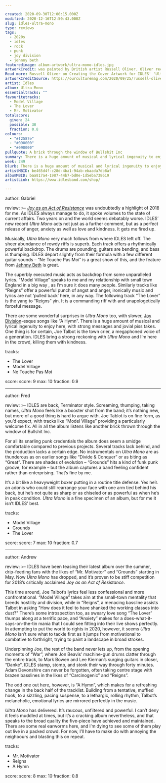 ```yaml
---

created: 2020-09-30T12:00:15.000Z
modified: 2020-12-16T12:50:43.000Z
slug: idles-ultra-mono
type: reviews
tags:
  - 2020s
  - idles
  - rock
  - punk
  - joy division
  - jehnny beth
featuredimage: album-artwork/ultra-mono-idles.jpg
artworkCredit: was painted by British artist Russell Oliver. Oliver recalled that band frontman Joe Talbot ‘knew exactly what he wanted – a shirtless guy, arms by his sides, defenceless, being hit in the face by a bright candy-pink ball – but could I “do it in the style of Italian master Caravaggio?”’ Indeed he could.
Read more: Russell Oliver on Creating the Cover Artwork for IDLES' 'Ultra Mono' - Our Culture https://ourculturemag.com/2020/09/25/russell-oliver-on-creating-the-cover-artwork-for-idles-ultra-mono
artworkCreditSource: https://ourculturemag.com/2020/09/25/russell-oliver-on-creating-the-cover-artwork-for-idles-ultra-mono/
artist: Idles
album: Ultra Mono
essentialtracks: "" 
favouritetracks:
  - Model Village
  - The Lover
  - Mr. Motivator
totalscore:
  given: 24
  possible: 30
  fraction: 0.8
colours:
  - "#f2587e"
  - "#090000"
  - "#090000"
pullquote: A brick through the window of Bullshit Inc
summary: There is a huge amount of musical and lyrical ingenuity to enjoy here, with strong messages and jovial piss takes. One thing is for certain, Joe Talbot is the town crier, a megaphoned voice of a generation.
week: 249
blurb: There is a huge amount of musical and lyrical ingenuity to enjoy here, with strong messages, jovial piss takes, and Joe Talbot as the megaphoned town crier.
artistMBID: be465d4f-c28d-4ba1-94ab-ebaada7db8af
albumMBID: baa817a4-1987-44b7-bd0e-1d5eba738619
artistLink: https://www.idlesband.com/shop/

---
```


author: Gabriel

review: >-
  [*Joy as an Act of Resistance*](/reviews/idles-joy-as-an-act-of-resistance/) was undoubtedly a highlight of 2018 for me. As IDLES always manage to do, it spoke volumes to the state of current affairs. Two years on and the world seems debatably worse. IDLES’ new record *Ultra Mono* acts not just as a further comment, but as a perfect release of anger, anxiety as well as love and kindness. It gets me fired up.

  Musically, *Ultra Mono* very much follows from where IDLES left off. The sheer abundance of rowdy riffs is superb. Each track offers a rhythmically powerful backdrop. The drums are pounding, guitars are bending, and bass is thumping. IDLES depart slightly from their formula with a few different guitar sounds – “Ne Touche Pas Moi” is a great show of this, and the feature from [Jehnny Beth](/reviews/jehnny-beth-to-love-is-to-live/) is great.

  The superbly executed music acts as backdrop from some unparalleled lyrics. “Model Village” speaks to me and my relationship with small town England in a big way , as I’m sure it does many people. Similarly tracks like “Reigns” offer a powerful punch of angst and anger, ironically music and lyrics are not ‘pulled back’ here, in any way. The following track “The Lover” is the yang to “Reigns” yin. It is a commanding riff with and unapologetically forceful message.

  There are some wonderful surprises in *Ultra Mono* too, with slower, [Joy Division](/reviews/joy-division-unknown-pleasures/)-esque songs like “A Hymn”. There is a huge amount of musical and lyrical ingenuity to enjoy here, with strong messages and jovial piss takes. One thing is for certain, Joe Talbot is the town crier, a megaphoned voice of a generation. IDLES bring a strong reckoning with *Ultra Mono* and I’m here in the crowd, killing them with kindness.

tracks:
  - The Lover
  - Model Village
  - Ne Touche Pas Moi

score:
  score: 9
  max: 10
  fraction: 0.9

---

author: Fred

review: >-
  IDLES are back, Terminator style. Screaming, thumping, taking names, *Ultra Mono* feels like a booster shot from the band; it’s nothing new, but more of a good thing is hard to argue with. Joe Tablot is on fine form, as you’d expect, with tracks like “Model Village” providing a particularly welcome fix. All in all the album listens like another brick thrown through the window of Bullshit Inc.

  For all its snarling punk credentials the album does seem a smidge comfortable compared to previous projects. Several tracks lack behind, and the production lacks a certain edge. No instrumentals on *Ultra Mono* are as thunderous as on earlier songs like “Divide & Conquer” or as biting as “Great”. There are shades of evolution – “Grounds” hits a kind of funk punk groove, for example – but the album captures a band feeling confident rather than enterprising. That’s fine by me.

  It’s a bit like a heavyweight boxer putting in a routine title defense. Yes he’s an adonis who could still rearrange your face with one arm tied behind his back, but he’s not quite as sharp or as chiseled or as powerful as when he’s in peak condition. *Ultra Mono* is a fine specimen of an album, but for me it isn’t IDLES’ best.

tracks:
  - Model Village
  - Grounds
  - The Lover

score:
  score: 7
  max: 10
  fraction: 0.7

---

author: Andrew

review: >-
  IDLES have been teasing their latest album over the summer, drip-feeding fans with the likes of “Mr. Motivator” and “Grounds” starting in May. Now *Ultra Mono* has dropped, and it’s proven to be stiff competition for 2018’s critically acclaimed *Joy as an Act of Resistance*.

  This time around, Joe Talbot’s lyrics feel less confessional and more confrontational. “Model Village” takes aim at the small-town mentality that breeds hostility and division, while in “Reigns”, a menacing bassline assists Talbot in asking "How does it feel to have shanked the working classes into dust?" There’s some introspection too, as sweary love song “The Lover” thumps along at a terrific pace, and “Anxiety” makes for a does-what-it-says-on-the-tin mania that I could see fitting into their live shows perfectly. In attempting to put the world to rights in 2020, however, it seems *Ultra Mono* isn’t sure what to tackle first as it jumps from motivational to combative to forthright, trying to paint a landscape in broad strokes.

  Underpinning Joe, the rest of the band never lets up, from the opening moments of “War”, where Jon Beavis’ machine-gun drums clatter through the entire track, to Mark Bowen and Lee Kiernan’s surging guitars in closer, “Danke", IDLES stamp, stomp, and stonk their way through forty minutes. Adam Devonshire can never be forgotten, often taking centre stage with brazen basslines in the likes of “Carcinogenic” and “Reigns”.

  The odd one out here, however, is “A Hymn”, which makes for a refreshing change in the back half of the tracklist. Building from a tentative, muffled hook, to a sizzling, pacing suspense, to a lethargic, rolling rhythm, Talbot’s melancholic, emotional lyrics are mirrored perfectly in the music.

  *Ultra Mono* has delivered. It’s raucous, unfiltered and powerful. I can’t deny it feels muddled at times, but it’s a cracking album nevertheless, and that speaks to the broad quality the five-piece have achieved and maintained. There are some real earworms here, and I’m dying to see some of them play out live in a packed crowd. For now, I’ll have to make do with annoying the neighbours and blasting this on repeat.

tracks:
  - Mr. Motivator
  - Reigns
  - A Hymn

score:
  score: 8
  max: 10
  fraction: 0.8